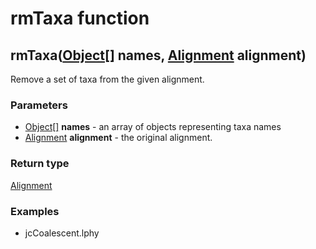 rmTaxa function
===============
rmTaxa([Object[]](../types/Object[].md) **names**, [Alignment](../types/Alignment.md) **alignment**)
----------------------------------------------------------------------------------------------------

Remove a set of taxa from the given alignment.

### Parameters

- [Object[]](../types/Object[].md) **names** - an array of objects representing taxa names
- [Alignment](../types/Alignment.md) **alignment** - the original alignment.

### Return type

[Alignment](../types/Alignment.md)


### Examples

- jcCoalescent.lphy



